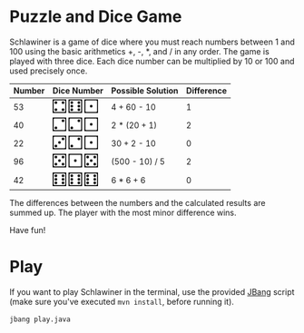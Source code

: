 # Puzzle and Dice Game

Schlawiner is a game of dice where you must reach numbers between 1 and 100 using the basic arithmetics +, -, *, and / in any order. The game is played with three dice. Each dice number can be multiplied by 10 or 100 and used precisely once.

| Number | Dice Number                                                                                                                                                                                                                                                                                                                                                                                         | Possible Solution | Difference |
|--------|-----------------------------------------------------------------------------------------------------------------------------------------------------------------------------------------------------------------------------------------------------------------------------------------------------------------------------------------------------------------------------------------------------|-------------------|------------|
| 53     | <img src="https://raw.githubusercontent.com/schl4win3r/.github/main/profile/4.svg" width="24" height="24" alt="4" title="4"/>&nbsp;<img src="https://raw.githubusercontent.com/schl4win3r/.github/main/profile/6.svg" width="24" height="24" alt="6" title="6"/>&nbsp;<img src="https://raw.githubusercontent.com/schl4win3r/.github/main/profile/1.svg" width="24" height="24" alt="1" title="1"/> | 4 + 60 - 10       | 1          |
| 40     | <img src="https://raw.githubusercontent.com/schl4win3r/.github/main/profile/2.svg" width="24" height="24" alt="2" title="2"/>&nbsp;<img src="https://raw.githubusercontent.com/schl4win3r/.github/main/profile/2.svg" width="24" height="24" alt="2" title="2"/>&nbsp;<img src="https://raw.githubusercontent.com/schl4win3r/.github/main/profile/1.svg" width="24" height="24" alt="1" title="1"/> | 2 * (20 + 1)      | 2          |
| 22     | <img src="https://raw.githubusercontent.com/schl4win3r/.github/main/profile/3.svg" width="24" height="24" alt="3" title="3"/>&nbsp;<img src="https://raw.githubusercontent.com/schl4win3r/.github/main/profile/2.svg" width="24" height="24" alt="2" title="2"/>&nbsp;<img src="https://raw.githubusercontent.com/schl4win3r/.github/main/profile/1.svg" width="24" height="24" alt="1" title="1"/> | 30 + 2 - 10       | 0          |
| 96     | <img src="https://raw.githubusercontent.com/schl4win3r/.github/main/profile/5.svg" width="24" height="24" alt="5" title="5"/>&nbsp;<img src="https://raw.githubusercontent.com/schl4win3r/.github/main/profile/1.svg" width="24" height="24" alt="1" title="1"/>&nbsp;<img src="https://raw.githubusercontent.com/schl4win3r/.github/main/profile/5.svg" width="24" height="24" alt="5" title="5"/> | (500 - 10) / 5    | 2          |
| 42     | <img src="https://raw.githubusercontent.com/schl4win3r/.github/main/profile/6.svg" width="24" height="24" alt="6" title="6"/>&nbsp;<img src="https://raw.githubusercontent.com/schl4win3r/.github/main/profile/6.svg" width="24" height="24" alt="6" title="6"/>&nbsp;<img src="https://raw.githubusercontent.com/schl4win3r/.github/main/profile/6.svg" width="24" height="24" alt="6" title="6"/> | 6 * 6 + 6         | 0          |

The differences between the numbers and the calculated results are summed up. The player with the most minor difference wins.

Have fun!

# Play

If you want to play Schlawiner in the terminal, use the provided [JBang](https://www.jbang.dev) script (make sure you've executed `mvn install`, before running it). 

```shell
jbang play.java
```
